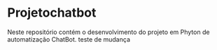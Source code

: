 # Projetochatbot
Neste repositório contém o desenvolvimento do projeto em Phyton de automatização ChatBot.
teste de mudança 